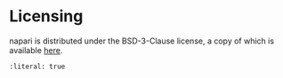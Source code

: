 # Licensing

napari is distributed under the BSD-3-Clause license, a copy of which is available
[here](https://github.com/napari/napari/blob/latest/LICENSE).

```{include} ../../LICENSE
:literal: true
```

```{include} ../../EULA.md
```
